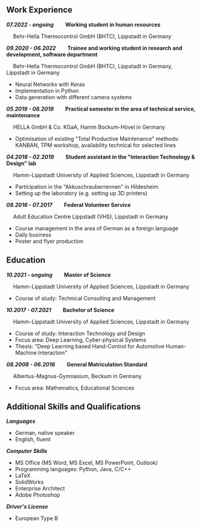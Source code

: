 ## Work Experience

**_07.2022 - ongoing_ &emsp; &ensp; Working student in human resources**

&emsp; Behr-Hella Thermocontrol GmbH (BHTC), Lippstadt in Germany


**_09.2020 - 06.2022_ &emsp; &ensp; Trainee and working student in research and development, software department**

&emsp; Behr-Hella Thermocontrol GmbH (BHTC), Lippstadt in Germany, Lippstadt in Germany
 - Neural Networks with Keras
 - Implementation in Python
 - Data generation with different camera systems


**_05.2019 - 08.2019_ &emsp; &ensp; Practical semester in the area of technical service, maintenance**

&emsp; HELLA GmbH & Co. KGaA, Hamm Bockum-Hövel in Germany
 - Optimisation of existing "Total Productive Maintenance" methods: KANBAN, TPM workshop, availability technical for selected lines


**_04.2018 - 02.2019_ &emsp; &ensp; Student assistant in the "Interaction Technology & Design" lab**

&emsp; Hamm-Lippstadt University of Applied Sciences, Lippstadt in Germany
 - Participation in the "Akkuschrauberrennen" in Hildesheim
 - Setting up the laboratory (e.g. setting up 3D printers)


**_08.2016 - 07.2017_ &emsp; &ensp; Federal Volunteer Service**

&emsp; Adult Education Centre Lippstadt (VHS), Lippstadt in Germany
 - Course management in the area of German as a foreign language
 - Daily business
 - Poster and flyer production


## Education

**_10.2021 - ongoing_ &emsp; &ensp; Master of Science**

&emsp; Hamm-Lippstadt University of Applied Sciences, Lippstadt in Germany
 - Course of study: Technical Consulting and Management

**_10.2017 - 07.2021_ &emsp; &ensp; Bachelor of Science**

&emsp; Hamm-Lippstadt University of Applied Sciences, Lippstadt in Germany
 - Course of study: Interaction Technology and Design
 - Focus area: Deep Learning, Cyber-physical Systems
 - Thesis: "Deep Learning based Hand-Control for Automotive Human-Machine Interaction"

**_08.2008 - 06.2016_ &emsp; &ensp; General Matriculation Standard**

&emsp; Albertus-Magnus-Gymnasium, Beckum in Germany
 - Focus area: Mathematics, Educational Sciences


## Additional Skills and Qualifications

**_Languages_**
 - German, native speaker
 - English, fluent

**_Computer Skills_**
 - MS Office (MS Word, MS Excel, MS PowerPoint, Outlook)
 - Programming languages: Python, Java, C/C++
 - LaTeX
 - SolidWorks
 - Enterprise Architect
 - Adobe Photoshop

**_Driver's License_**
 - European Type B
